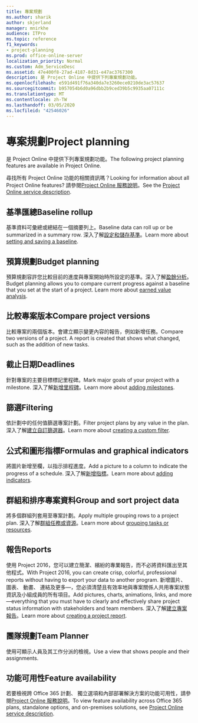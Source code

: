 ```yaml
---
title: 專案規劃
ms.author: sharik
author: skjerland
manager: mnirkhe
audience: ITPro
ms.topic: reference
f1_keywords:
- project-planning
ms.prod: office-online-server
localization_priority: Normal
ms.custom: Adm_ServiceDesc
ms.assetid: 47e400f8-27ad-4187-8d31-e47ac3767300
description: 是 Project Online 中提供下列專案規劃功能。
ms.openlocfilehash: e591d491f76a340da7e3260ece0210de3ac57637
ms.sourcegitcommit: b957054b6d0a96dbb2b9ced39b5c9935aa07111c
ms.translationtype: MT
ms.contentlocale: zh-TW
ms.lasthandoff: 03/05/2020
ms.locfileid: "42546026"
---
```

# <a name="project-planning"></a><span data-ttu-id="25290-103">專案規劃</span><span class="sxs-lookup"><span data-stu-id="25290-103">Project planning</span></span>

<span data-ttu-id="25290-104">是 Project Online 中提供下列專案規劃功能。</span><span class="sxs-lookup"><span data-stu-id="25290-104">The following project planning features are available in Project Online.</span></span>
  
<span data-ttu-id="25290-105">尋找所有 Project Online 功能的相關資訊嗎？</span><span class="sxs-lookup"><span data-stu-id="25290-105">Looking for information about all Project Online features?</span></span> <span data-ttu-id="25290-106">請參閱[Project Online 服務說明](project-online-service-description.md)。</span><span class="sxs-lookup"><span data-stu-id="25290-106">See the [Project Online service description](project-online-service-description.md).</span></span>
  
## <a name="baseline-rollup"></a><span data-ttu-id="25290-107">基準匯總</span><span class="sxs-lookup"><span data-stu-id="25290-107">Baseline rollup</span></span>

<span data-ttu-id="25290-108">基準資料可彙總或總結在一個摘要列上。</span><span class="sxs-lookup"><span data-stu-id="25290-108">Baseline data can roll up or be summarized in a summary row.</span></span> <span data-ttu-id="25290-109">深入了解[設定和儲存基準](https://go.microsoft.com/fwlink/p/?LinkId=271346)。</span><span class="sxs-lookup"><span data-stu-id="25290-109">Learn more about [setting and saving a baseline](https://go.microsoft.com/fwlink/p/?LinkId=271346).</span></span>
  
## <a name="budget-planning"></a><span data-ttu-id="25290-110">預算規劃</span><span class="sxs-lookup"><span data-stu-id="25290-110">Budget planning</span></span>

<span data-ttu-id="25290-p103">預算規劃容許您比較目前的進度與專案開始時所設定的基準。深入了解[盈餘分析](https://go.microsoft.com/fwlink/p/?LinkId=271336)。</span><span class="sxs-lookup"><span data-stu-id="25290-p103">Budget planning allows you to compare current progress against a baseline that you set at the start of a project. Learn more about [earned value analysis](https://go.microsoft.com/fwlink/p/?LinkId=271336).</span></span>
  
## <a name="compare-project-versions"></a><span data-ttu-id="25290-113">比較專案版本</span><span class="sxs-lookup"><span data-stu-id="25290-113">Compare project versions</span></span>

<span data-ttu-id="25290-p104">比較專案的兩個版本。會建立顯示變更內容的報告，例如新增任務。</span><span class="sxs-lookup"><span data-stu-id="25290-p104">Compare two versions of a project. A report is created that shows what changed, such as the addition of new tasks.</span></span>
  
## <a name="deadlines"></a><span data-ttu-id="25290-116">截止日期</span><span class="sxs-lookup"><span data-stu-id="25290-116">Deadlines</span></span>

<span data-ttu-id="25290-117">針對專案的主要目標標記里程碑。</span><span class="sxs-lookup"><span data-stu-id="25290-117">Mark major goals of your project with a milestone.</span></span> <span data-ttu-id="25290-118">深入了解[新增里程碑](https://go.microsoft.com/fwlink/p/?LinkId=271339)。</span><span class="sxs-lookup"><span data-stu-id="25290-118">Learn more about [adding milestones](https://go.microsoft.com/fwlink/p/?LinkId=271339).</span></span>
  
## <a name="filtering"></a><span data-ttu-id="25290-119">篩選</span><span class="sxs-lookup"><span data-stu-id="25290-119">Filtering</span></span>

<span data-ttu-id="25290-120">依計劃中的任何值篩選專案計劃。</span><span class="sxs-lookup"><span data-stu-id="25290-120">Filter project plans by any value in the plan.</span></span> <span data-ttu-id="25290-121">深入了解[建立自訂篩選器](https://go.microsoft.com/fwlink/p/?LinkId=271341)。</span><span class="sxs-lookup"><span data-stu-id="25290-121">Learn more about [creating a custom filter](https://go.microsoft.com/fwlink/p/?LinkId=271341).</span></span>
  
## <a name="formulas-and-graphical-indicators"></a><span data-ttu-id="25290-122">公式和圖形指標</span><span class="sxs-lookup"><span data-stu-id="25290-122">Formulas and graphical indicators</span></span>

<span data-ttu-id="25290-123">將圖片新增至欄，以指示排程進度。</span><span class="sxs-lookup"><span data-stu-id="25290-123">Add a picture to a column to indicate the progress of a schedule.</span></span> <span data-ttu-id="25290-124">深入了解[新增指標](https://go.microsoft.com/fwlink/p/?LinkId=271340)。</span><span class="sxs-lookup"><span data-stu-id="25290-124">Learn more about [adding indicators](https://go.microsoft.com/fwlink/p/?LinkId=271340).</span></span>
  
## <a name="group-and-sort-project-data"></a><span data-ttu-id="25290-125">群組和排序專案資料</span><span class="sxs-lookup"><span data-stu-id="25290-125">Group and sort project data</span></span>

<span data-ttu-id="25290-126">將多個群組列套用至專案計劃。</span><span class="sxs-lookup"><span data-stu-id="25290-126">Apply multiple grouping rows to a project plan.</span></span> <span data-ttu-id="25290-127">深入了解[群組任務或資源](https://go.microsoft.com/fwlink/p/?LinkId=271326)。</span><span class="sxs-lookup"><span data-stu-id="25290-127">Learn more about [grouping tasks or resources](https://go.microsoft.com/fwlink/p/?LinkId=271326).</span></span>
  
## <a name="reports"></a><span data-ttu-id="25290-128">報告</span><span class="sxs-lookup"><span data-stu-id="25290-128">Reports</span></span>

<span data-ttu-id="25290-129">使用 Project 2016，您可以建立簡潔、繽紛的專業報告，而不必將資料匯出至其他程式。</span><span class="sxs-lookup"><span data-stu-id="25290-129">With Project 2016, you can create crisp, colorful, professional reports without having to export your data to another program.</span></span> <span data-ttu-id="25290-130">新增圖片、 圖表、 動畫、 連結及更多&mdash;，您必須清楚且有效率地與專案關係人共用專案狀態資訊及小組成員的所有項目。</span><span class="sxs-lookup"><span data-stu-id="25290-130">Add pictures, charts, animations, links, and more&mdash;everything that you must have to clearly and effectively share project status information with stakeholders and team members.</span></span> <span data-ttu-id="25290-131">深入了解[建立專案報告](https://go.microsoft.com/fwlink/p/?LinkId=271349)。</span><span class="sxs-lookup"><span data-stu-id="25290-131">Learn more about [creating a project report](https://go.microsoft.com/fwlink/p/?LinkId=271349).</span></span>
  
## <a name="team-planner"></a><span data-ttu-id="25290-132">團隊規劃</span><span class="sxs-lookup"><span data-stu-id="25290-132">Team Planner</span></span>

<span data-ttu-id="25290-133">使用可顯示人員及其工作分派的檢視。</span><span class="sxs-lookup"><span data-stu-id="25290-133">Use a view that shows people and their assignments.</span></span> 
  
## <a name="feature-availability"></a><span data-ttu-id="25290-134">功能可用性</span><span class="sxs-lookup"><span data-stu-id="25290-134">Feature availability</span></span>

<span data-ttu-id="25290-135">若要檢視跨 Office 365 計劃、 獨立選項和內部部署解決方案的功能可用性，請參閱[Project Online 服務說明](project-online-service-description.md)。</span><span class="sxs-lookup"><span data-stu-id="25290-135">To view feature availability across Office 365 plans, standalone options, and on-premises solutions, see [Project Online service description](project-online-service-description.md).</span></span>
  